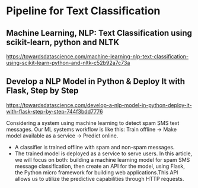 # Pipeline for Text Classification  

## Machine Learning, NLP: Text Classification using scikit-learn, python and NLTK
https://towardsdatascience.com/machine-learning-nlp-text-classification-using-scikit-learn-python-and-nltk-c52b92a7c73a  


## Develop a NLP Model in Python & Deploy It with Flask, Step by Step 
https://towardsdatascience.com/develop-a-nlp-model-in-python-deploy-it-with-flask-step-by-step-744f3bdd7776

Considering a system using machine learning to detect spam SMS text messages. Our ML systems workflow is like this: Train offline -> Make model available as a service -> Predict online.  
- A classifier is trained offline with spam and non-spam messages.
- The trained model is deployed as a service to serve users.
In this article, we will focus on both: building a machine learning model for spam SMS message classification, then create an API for the model, using Flask, the Python micro framework for building web applications.This API allows us to utilize the predictive capabilities through HTTP requests. 



